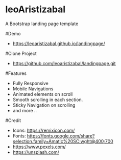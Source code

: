 # leoAristizabal

A Bootstrap landing page template

#Demo
- https://leoaristizabal.github.io/landingpage/

#Clone Project
- https://github.com/leoaristizabal/landingpage.git

#Features
- Fully Responsive
- Mobile Navigations
- Animated elements on scroll
- Smooth scrolling in each section.
- Sticky Navigation on scrolling
- and more ..

#Credit
- Icons: https://remixicon.com/
- Fonts: https://fonts.google.com/share?selection.family=Amatic%20SC:wght@400;700
- https://www.pexels.com/
- https://unsplash.com/
